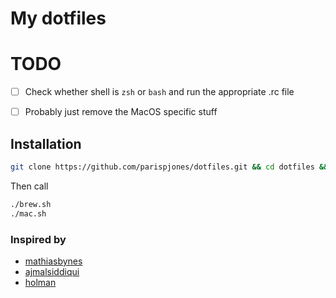 # My dotfiles

# TODO
- [ ] Check whether shell is `zsh` or `bash` and run the appropriate .rc file
- [ ] Probably just remove the MacOS specific stuff


## Installation
```sh
git clone https://github.com/parispjones/dotfiles.git && cd dotfiles && source bootstrap.sh
```
Then call

```bash
./brew.sh
./mac.sh
```

### Inspired by
* [mathiasbynes](https://github.com/mathiasbynens/dotfiles/)
* [ajmalsiddiqui](https://github.com/ajmalsiddiqui/dotfiles/)
* [holman](https://github.com/holman/dotfiles)
